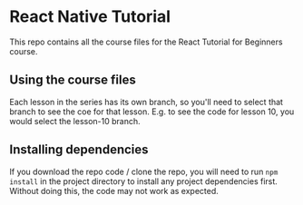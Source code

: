 # React Native Tutorial
This repo contains all the course files for the React Tutorial for Beginners course.

## Using the course files
Each lesson in the series has its own branch, so you'll need to select that branch to see the coe for that lesson. E.g. to see the code for lesson 10, you would select the lesson-10 branch.

## Installing dependencies
If you download the repo code / clone the repo, you will need to run `npm install` in the project directory to install any project dependencies first. Without doing this, the code may not work as expected.

